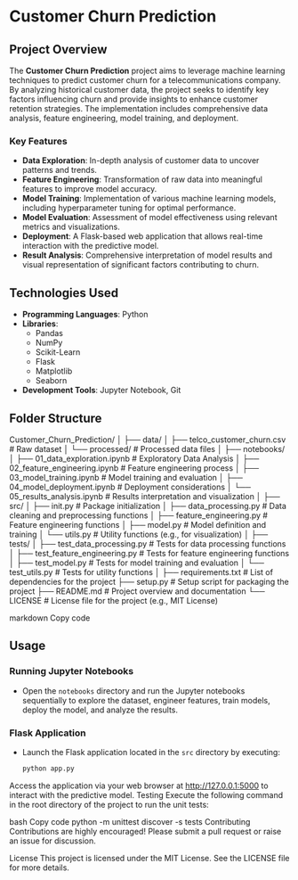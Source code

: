 # Customer Churn Prediction

## Project Overview

The **Customer Churn Prediction** project aims to leverage machine learning techniques to predict customer churn for a telecommunications company. By analyzing historical customer data, the project seeks to identify key factors influencing churn and provide insights to enhance customer retention strategies. The implementation includes comprehensive data analysis, feature engineering, model training, and deployment.

### Key Features
- **Data Exploration**: In-depth analysis of customer data to uncover patterns and trends.
- **Feature Engineering**: Transformation of raw data into meaningful features to improve model accuracy.
- **Model Training**: Implementation of various machine learning models, including hyperparameter tuning for optimal performance.
- **Model Evaluation**: Assessment of model effectiveness using relevant metrics and visualizations.
- **Deployment**: A Flask-based web application that allows real-time interaction with the predictive model.
- **Result Analysis**: Comprehensive interpretation of model results and visual representation of significant factors contributing to churn.

## Technologies Used
- **Programming Languages**: Python
- **Libraries**: 
  - Pandas
  - NumPy
  - Scikit-Learn
  - Flask
  - Matplotlib
  - Seaborn
- **Development Tools**: Jupyter Notebook, Git

## Folder Structure
Customer_Churn_Prediction/ │ ├── data/ │ ├── telco_customer_churn.csv # Raw dataset │ └── processed/ # Processed data files │ ├── notebooks/ │ ├── 01_data_exploration.ipynb # Exploratory Data Analysis │ ├── 02_feature_engineering.ipynb # Feature engineering process │ ├── 03_model_training.ipynb # Model training and evaluation │ ├── 04_model_deployment.ipynb # Deployment considerations │ └── 05_results_analysis.ipynb # Results interpretation and visualization │ ├── src/ │ ├── init.py # Package initialization │ ├── data_processing.py # Data cleaning and preprocessing functions │ ├── feature_engineering.py # Feature engineering functions │ ├── model.py # Model definition and training │ └── utils.py # Utility functions (e.g., for visualization) │ ├── tests/ │ ├── test_data_processing.py # Tests for data processing functions │ ├── test_feature_engineering.py # Tests for feature engineering functions │ ├── test_model.py # Tests for model training and evaluation │ └── test_utils.py # Tests for utility functions │ ├── requirements.txt # List of dependencies for the project ├── setup.py # Setup script for packaging the project ├── README.md # Project overview and documentation └── LICENSE # License file for the project (e.g., MIT License)

markdown
Copy code

## Usage

### Running Jupyter Notebooks
- Open the `notebooks` directory and run the Jupyter notebooks sequentially to explore the dataset, engineer features, train models, deploy the model, and analyze the results.

### Flask Application
- Launch the Flask application located in the `src` directory by executing:
  ```bash
  python app.py
Access the application via your web browser at http://127.0.0.1:5000 to interact with the predictive model.
Testing
Execute the following command in the root directory of the project to run the unit tests:

bash
Copy code
python -m unittest discover -s tests
Contributing
Contributions are highly encouraged! Please submit a pull request or raise an issue for discussion.

License
This project is licensed under the MIT License. See the LICENSE file for more details.

